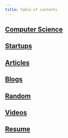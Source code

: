 ```yaml
---
title: Table of contents
---
```

## [Computer Science](computer-science.md)
## [Startups](startups.md)
## [Articles](articles.md)
## [Blogs](blogs.md)
## [Random](./random.md)
## [Videos](./videos.md)
## [Resume](./resume.md)
